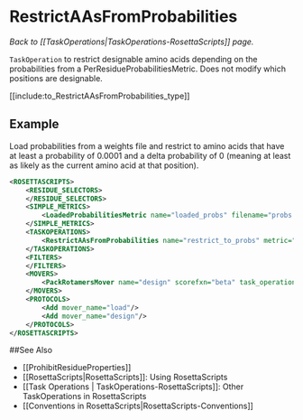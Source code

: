 # RestrictAAsFromProbabilities
*Back to [[TaskOperations|TaskOperations-RosettaScripts]] page.*

`TaskOperation` to restrict designable amino acids depending on the probabilities from a PerResidueProbabilitiesMetric. Does not modify which positions are designable.

[[include:to_RestrictAAsFromProbabilities_type]]
 
## Example
Load probabilities from a weights file and restrict to amino acids that have at least a probability of 0.0001 and a delta probability of 0 (meaning at least as likely as the current amino acid at that position).
```xml
<ROSETTASCRIPTS>
    <RESIDUE_SELECTORS>
    </RESIDUE_SELECTORS>
    <SIMPLE_METRICS>
        <LoadedProbabilitiesMetric name="loaded_probs" filename="probs.weights"/>
    </SIMPLE_METRICS>
    <TASKOPERATIONS>
        <RestrictAAsFromProbabilities name="restrict_to_probs" metric="loaded_probs" prob_cutoff="0.0001" delta_prob_cutoff="0.0" use_cached_data="true"/>
    </TASKOPERATIONS>
    <FILTERS>
    </FILTERS>
    <MOVERS>
        <PackRotamersMover name="design" scorefxn="beta" task_operations="restrict_to_probs" />
    </MOVERS>
    <PROTOCOLS>
        <Add mover_name="load"/>
        <Add mover_name="design"/>
    </PROTOCOLS>
</ROSETTASCRIPTS>
```

##See Also
* [[ProhibitResidueProperties]]
* [[RosettaScripts|RosettaScripts]]: Using RosettaScripts
* [[Task Operations | TaskOperations-RosettaScripts]]: Other TaskOperations in RosettaScripts
* [[Conventions in RosettaScripts|RosettaScripts-Conventions]]
